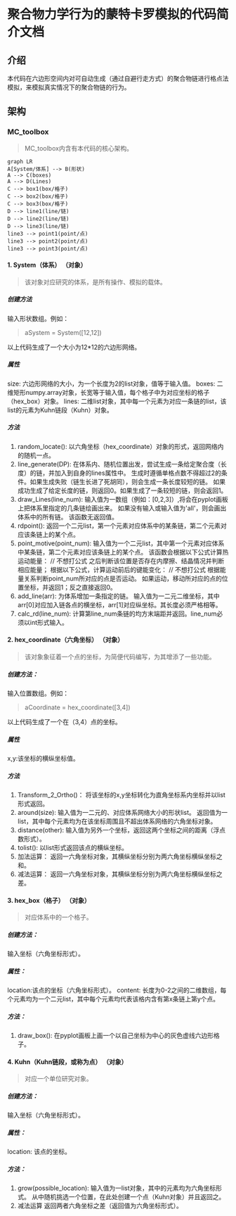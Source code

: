 ﻿# 聚合物力学行为的蒙特卡罗模拟的代码简介文档

## 介绍

本代码在六边形空间内对可自动生成（通过自避行走方式）的聚合物链进行格点法模拟，来模拟真实情况下的聚合物链的行为。

## 架构


### MC_toolbox
>MC_toolbox内含有本代码的核心架构。

```mermaid
graph LR
A[System/体系] --> B(形状)
A --> C(boxes)
A --> D(Lines)
C --> box1(box/格子)
C --> box2(box/格子)
C --> box3(box/格子)
D --> line1(line/链)
D --> line2(line/链)
D --> line3(line/链)
line3 --> point1(point/点)
line3 --> point2(point/点)
line3 --> point3(point/点) 
```

#### 1. System（体系） （对象）
> 该对象对应研究的体系，是所有操作、模拟的载体。
##### 创建方法
输入形状数组。例如：
> aSystem = System([12,12])

以上代码生成了一个大小为12*12的六边形网络。

#####  属性 

size: 六边形网络的大小，为一个长度为2的list对象，值等于输入值。
boxes: 二维矩形numpy.array对象，长宽等于输入值，每个格子中为对应坐标的格子（hex_box）对象。
lines: 二维list对象，其中每一个元素为对应一条链的list，该list的元素为Kuhn链段（Kuhn）对象。

##### 方法

1. random_locate():
以六角坐标（hex_coordinate）对象的形式，返回网络内的随机一点。
2. line_generate(DP):
在体系内、随机位置出发，尝试生成一条给定聚合度（长度）的链，并加入到自身的lines属性中。
生成时遵循单格点数不得超过2的条件。如果生成失败（链生长进了死胡同），则会生成一条长度较短的链。
如果成功生成了给定长度的链，则返回0。如果生成了一条较短的链，则会返回1。
3. draw_Lines(line_num):
输入值为一数组（例如：[0,2,3]）,将会在pyplot画板上把体系里指定的几条链绘画出来。
如果没有输入或输入值为'all'，则会画出体系中的所有链。
该函数无返回值。
4. rdpoint():
返回一个二元list，第一个元素对应体系中的某条链，第二个元素对应该条链上的某个点。
5. point_motive(point_num):
输入值为一个二元list，其中第一个元素对应体系中某条链，第二个元素对应该条链上的某个点。
该函数会根据以下公式计算热运动能量：
// 不想打公式
之后判断该位置是否存在内摩擦、结晶情况并判断相应能量；
根据以下公式，计算运动前后的键能变化：
// 不想打公式
根据能量关系判断point_num所对应的点是否运动。
如果运动，移动所对应的点的位置坐标，并返回1；反之直接返回0。
6. add_line(arr):
为体系增加一条指定的链。
输入值为一二元二维坐标，其中arr[0]对应加入链各点的横坐标，arr[1]对应纵坐标。其长度必须严格相等。
7. calc_rd(line_num):
计算第line_num条链的均方末端距并返回。line_num必须以int形式输入。

#### 2. hex_coordinate（六角坐标） （对象）
> 该对象象征着一个点的坐标，为简便代码编写，为其增添了一些功能。
##### 创建方法：
输入位置数组。例如：
> aCoordinate = hex_coordinate([3,4])

以上代码生成了一个在（3,4）点的坐标。
##### 属性
x,y:该坐标的横纵坐标值。
##### 方法
1. Transform_2_Ortho()：
将该坐标的x,y坐标转化为直角坐标系内坐标并以list形式返回。
2. around(size):
输入值为一二元的、对应体系网络大小的形状list。
返回值为一list，其中每个元素均为在该坐标周围且不超出体系网络的六角坐标对象。
3. distance(other):
输入值为另外一个坐标，返回这两个坐标之间的距离（浮点数形式）。
4. tolist():
以list形式返回该点的横纵坐标。
5. 加法运算：
返回一六角坐标对象，其横纵坐标分别为两六角坐标横纵坐标之和。
6. 减法运算：
返回一六角坐标对象，其横纵坐标分别为两六角坐标横纵坐标之差。

#### 3. hex_box（格子） （对象）
>  对应体系中的一个格子。
##### 创建方法：
输入坐标（六角坐标形式）。
##### 属性：
location:该点的坐标（六角坐标形式）。
content:
长度为0-2之间的二维数组，每个元素均为一个二元list，其中每个元素均代表该格内含有第x条链上第y个点。
##### 方法：
1. draw_box():
在pyplot画板上画一个以自己坐标为中心的灰色虚线六边形格子。

#### 4. Kuhn（Kuhn链段，或称为点） （对象）
> 对应一个单位研究对象。
##### 创建方法：
输入坐标（六角坐标形式）。
##### 属性：
location: 该点的坐标。
##### 方法： 
1. grow(possible_location):
输入值为一list对象，其中的元素均为六角坐标形式。
从中随机挑选一个位置，在此处创建一个点（Kuhn对象）并且返回之。
2. 减法运算
返回两者六角坐标之差（返回值为六角坐标形式）。
